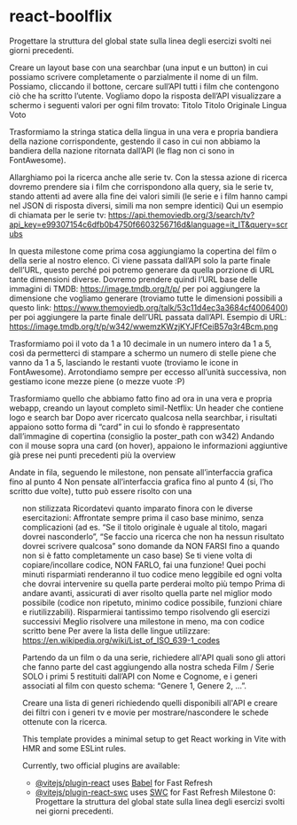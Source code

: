 # react-boolflix

<!-- Milestone 0: -->
Progettare la struttura del global state sulla linea degli esercizi svolti nei giorni precedenti.

<!-- Milestone 1: -->
Creare un layout base con una searchbar (una input e un button) in cui possiamo scrivere completamente o parzialmente il nome di un film. Possiamo, cliccando il  bottone, cercare sull’API tutti i film che contengono ciò che ha scritto l’utente.
Vogliamo dopo la risposta dell’API visualizzare a schermo i seguenti valori per ogni film trovato: 
Titolo
Titolo Originale
Lingua
Voto

<!-- Milestone 2: -->
Trasformiamo la stringa statica della lingua in una vera e propria bandiera della nazione corrispondente, gestendo il caso in cui non abbiamo la bandiera della nazione ritornata dall’API (le flag non ci sono in FontAwesome).

Allarghiamo poi la ricerca anche alle serie tv. Con la stessa azione di ricerca dovremo prendere sia i film che corrispondono alla query, sia le serie tv, stando attenti ad avere alla fine dei valori simili (le serie e i film hanno campi nel JSON di risposta diversi, simili ma non sempre identici)
Qui un esempio di chiamata per le serie tv:
https://api.themoviedb.org/3/search/tv?api_key=e99307154c6dfb0b4750f6603256716d&language=it_IT&query=scrubs


<!-- Milestone 3: -->
In questa milestone come prima cosa aggiungiamo la copertina del film o della serie al nostro elenco. Ci viene passata dall’API solo la parte finale dell’URL, questo perché poi potremo generare da quella porzione di URL tante dimensioni diverse. Dovremo prendere quindi l’URL base delle immagini di TMDB: https://image.tmdb.org/t/p/ per poi aggiungere la dimensione che vogliamo generare (troviamo tutte le dimensioni possibili a questo link: https://www.themoviedb.org/talk/53c11d4ec3a3684cf4006400) per poi aggiungere la parte finale dell’URL passata dall’API.
Esempio di URL:
https://image.tmdb.org/t/p/w342/wwemzKWzjKYJFfCeiB57q3r4Bcm.png

Trasformiamo poi il voto da 1 a 10 decimale in un numero intero da 1 a 5, così da permetterci di stampare a schermo un numero di stelle piene che vanno da 1 a 5, lasciando le restanti vuote (troviamo le icone in FontAwesome).
Arrotondiamo sempre per eccesso all’unità successiva, non gestiamo icone mezze piene (o mezze vuote :P)

<!-- Milestone 4: -->
Trasformiamo quello che abbiamo fatto fino ad ora in una vera e propria webapp, creando un layout completo simil-Netflix:
Un header che contiene logo e search bar
Dopo aver ricercato qualcosa nella searchbar, i risultati appaiono sotto forma di “card” in cui lo sfondo è rappresentato dall’immagine di copertina (consiglio la poster_path con w342)
Andando con il mouse sopra una card (on hover), appaiono le informazioni aggiuntive già prese nei punti precedenti più la overview

<!-- Consigli: -->
Andate in fila, seguendo le milestone, non pensate all’interfaccia grafica fino al punto 4
Non pensate all’interfaccia grafica fino al punto 4 (si, l’ho scritto due volte), tutto può essere risolto con una <ul> non stilizzata
Ricordatevi quanto imparato finora con le diverse esercitazioni:
Affrontate sempre prima il caso base minimo, senza complicazioni (ad es. “Se il titolo originale è uguale al titolo, magari dovrei nasconderlo”, “Se faccio una ricerca che non ha nessun risultato dovrei scrivere qualcosa” sono domande da NON FARSI fino a quando non si è fatto completamente un caso base)
Se ti viene volta di copiare/incollare codice, NON FARLO, fai una funzione! Quei pochi minuti risparmiati renderanno il tuo codice meno leggibile ed ogni volta che dovrai intervenire su quella parte perderai molto più tempo
Prima di andare avanti, assicurati di aver risolto quella parte nel miglior modo possibile (codice non ripetuto, minimo codice possibile, funzioni chiare e riutilizzabili). Risparmierai tantissimo tempo risolvendo gli esercizi successivi
Meglio risolvere una milestone in meno, ma con codice scritto bene
Per avere la lista delle lingue utilizzare: https://en.wikipedia.org/wiki/List_of_ISO_639-1_codes


<!-- SE HAI FINITO LE MILESTONE PRECEDENTI E VUOI ANDARE OLTRE, PUOI FARE LE MILESTONE SUCCESSIVE, MA SONO FACOLTATIVE: -->

<!-- Milestone 5 (Opzionale): -->
Partendo da un film o da una serie, richiedere all'API quali sono gli attori che fanno parte del cast aggiungendo alla nostra scheda Film / Serie SOLO i primi 5 restituiti dall’API con Nome e Cognome, e i generi associati al film con questo schema: “Genere 1, Genere 2, …”.

<!-- Milestone 6 (Opzionale): -->
Creare una lista di generi richiedendo quelli disponibili all'API e creare dei filtri con i generi tv e movie per mostrare/nascondere le schede ottenute con la ricerca.







This template provides a minimal setup to get React working in Vite with HMR and some ESLint rules.

Currently, two official plugins are available:

- [@vitejs/plugin-react](https://github.com/vitejs/vite-plugin-react/blob/main/packages/plugin-react/README.md) uses [Babel](https://babeljs.io/) for Fast Refresh
- [@vitejs/plugin-react-swc](https://github.com/vitejs/vite-plugin-react-swc) uses [SWC](https://swc.rs/) for Fast Refresh
Milestone 0:
Progettare la struttura del global state sulla linea degli esercizi svolti nei giorni precedenti.